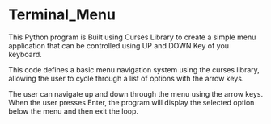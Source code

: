 # Terminal_Menu
This Python program is Built using Curses Library to create a simple menu application that can be controlled using UP and DOWN Key of you keyboard. 

This code defines a basic menu navigation system using the curses library, allowing the user to cycle through a list of options with the arrow keys.

The user can navigate up and down through the menu using the arrow keys.
When the user presses Enter, the program will display the selected option below the menu and then exit the loop.
